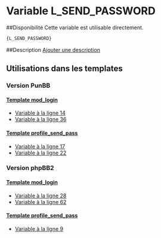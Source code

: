 # Variable L_SEND_PASSWORD

##Disponibilité
Cette variable est utilisable directement.

```html
{L_SEND_PASSWORD}
```

##Description
[Ajouter une description](https://fa-tvars.appspot.com/var/L_SEND_PASSWORD)

## Utilisations dans les templates

### Version PunBB

#### [Template mod_login](punbb/mod_login.md#readme)
* [Variable &agrave; la ligne 14](../punbb/mod_login.tpl#L14)
* [Variable &agrave; la ligne 36](../punbb/mod_login.tpl#L36)

#### [Template profile_send_pass](punbb/profile_send_pass.md#readme)
* [Variable &agrave; la ligne 17](../punbb/profile_send_pass.tpl#L17)
* [Variable &agrave; la ligne 22](../punbb/profile_send_pass.tpl#L22)

### Version phpBB2

#### [Template mod_login](subsilver/mod_login.md#readme)
* [Variable &agrave; la ligne 28](../subsilver/mod_login.tpl#L28)
* [Variable &agrave; la ligne 62](../subsilver/mod_login.tpl#L62)

#### [Template profile_send_pass](subsilver/profile_send_pass.md#readme)
* [Variable &agrave; la ligne 9](../subsilver/profile_send_pass.tpl#L9)